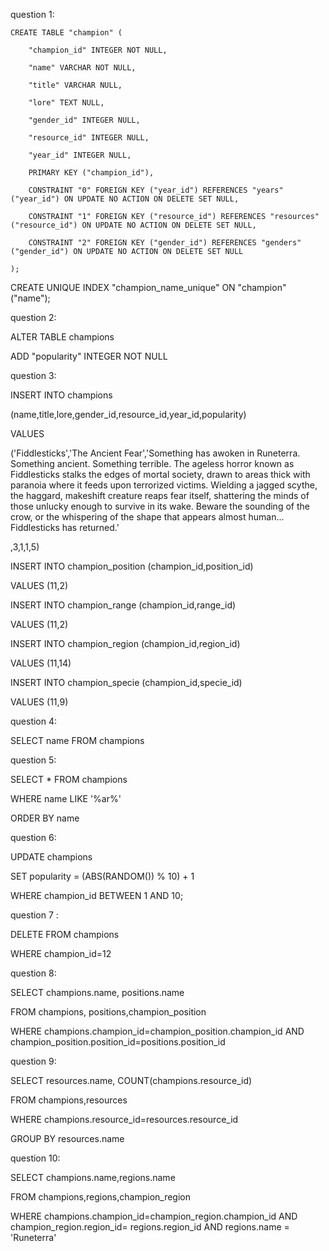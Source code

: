 question 1:

	CREATE TABLE "champion" (
	
		"champion_id" INTEGER NOT NULL,
	 
		"name" VARCHAR NOT NULL,
	 
		"title" VARCHAR NULL,
	 
		"lore" TEXT NULL,
	 
		"gender_id" INTEGER NULL,
	 
		"resource_id" INTEGER NULL,
	 
		"year_id" INTEGER NULL,
	 
		PRIMARY KEY ("champion_id"),
	 
		CONSTRAINT "0" FOREIGN KEY ("year_id") REFERENCES "years" ("year_id") ON UPDATE NO ACTION ON DELETE SET NULL,
	 
		CONSTRAINT "1" FOREIGN KEY ("resource_id") REFERENCES "resources" ("resource_id") ON UPDATE NO ACTION ON DELETE SET NULL,
	 
		CONSTRAINT "2" FOREIGN KEY ("gender_id") REFERENCES "genders" ("gender_id") ON UPDATE NO ACTION ON DELETE SET NULL
	 
	);

CREATE UNIQUE INDEX "champion_name_unique" ON "champion" ("name");

question 2:

ALTER TABLE champions

ADD "popularity" INTEGER NOT NULL

question 3:

INSERT INTO champions

(name,title,lore,gender_id,resource_id,year_id,popularity)

VALUES

('Fiddlesticks','The Ancient Fear','Something has awoken in Runeterra. Something ancient. Something terrible. The ageless horror known as Fiddlesticks stalks the edges of mortal society, drawn to areas thick with paranoia where it 
feeds upon terrorized victims. Wielding a jagged scythe, the haggard, makeshift creature reaps fear itself, shattering the minds of those unlucky enough to survive in its wake. Beware the sounding of the crow, or the whispering of 
the shape that appears almost human... Fiddlesticks has returned.'

,3,1,1,5)

INSERT INTO champion_position (champion_id,position_id)

VALUES (11,2)

INSERT INTO champion_range (champion_id,range_id)

VALUES (11,2)

INSERT INTO champion_region (champion_id,region_id)

VALUES (11,14)

INSERT INTO champion_specie (champion_id,specie_id)

VALUES (11,9)

question 4:

SELECT name FROM champions

question 5:

SELECT * FROM champions

WHERE name LIKE '%ar%'

ORDER BY name

question 6:

UPDATE champions

SET popularity = (ABS(RANDOM()) % 10) + 1

WHERE champion_id BETWEEN 1 AND 10;

question 7 :

DELETE FROM champions

WHERE champion_id=12

question 8:

SELECT champions.name, positions.name 

FROM champions, positions,champion_position

WHERE champions.champion_id=champion_position.champion_id AND champion_position.position_id=positions.position_id


question 9:

SELECT resources.name, COUNT(champions.resource_id)

FROM champions,resources

WHERE champions.resource_id=resources.resource_id

GROUP BY resources.name

question 10:

SELECT champions.name,regions.name

FROM champions,regions,champion_region

WHERE champions.champion_id=champion_region.champion_id AND champion_region.region_id= regions.region_id AND regions.name = 'Runeterra'
